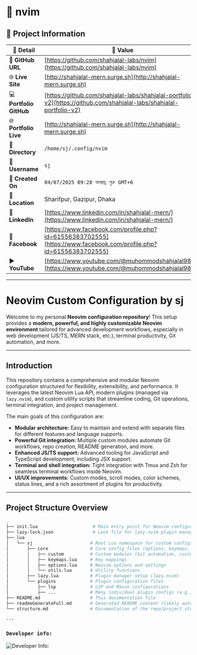 # 🌟 nvim

## 📂 Project Information

| 📝 **Detail**           | 📌 **Value**                                                                                                         |
| ----------------------- | -------------------------------------------------------------------------------------------------------------------- |
| 🔗 **GitHub URL**       | [https://github.com/shahjalal-labs/nvim](https://github.com/shahjalal-labs/nvim)                                     |
| 🌐 **Live Site**        | [http://shahjalal-mern.surge.sh](http://shahjalal-mern.surge.sh)                                                     |
| 💻 **Portfolio GitHub** | [https://github.com/shahjalal-labs/shahjalal-portfolio-v2](https://github.com/shahjalal-labs/shahjalal-portfolio-v2) |
| 🌐 **Portfolio Live**   | [http://shahjalal-mern.surge.sh](http://shahjalal-mern.surge.sh)                                                     |
| 📁 **Directory**        | `/home/sj/.config/nvim`                                                                                              |
| 👤 **Username**         | `sj`                                                                                                                 |
| 📅 **Created On**       | `04/07/2025 09:28 অপরাহ্ণ শুক্র GMT+6`                                                                               |
| 📍 **Location**         | Sharifpur, Gazipur, Dhaka                                                                                            |
| 💼 **LinkedIn**         | [https://www.linkedin.com/in/shahjalal-mern/](https://www.linkedin.com/in/shahjalal-mern/)                           |
| 📘 **Facebook**         | [https://www.facebook.com/profile.php?id=61556383702555](https://www.facebook.com/profile.php?id=61556383702555)     |
| ▶️ **YouTube**          | [https://www.youtube.com/@muhommodshahjalal9811](https://www.youtube.com/@muhommodshahjalal9811)                     |

---

# Neovim Custom Configuration by sj

Welcome to my personal **Neovim configuration repository**! This setup provides a **modern, powerful, and highly customizable Neovim environment** tailored for advanced development workflows, especially in web development (JS/TS, MERN stack, etc.), terminal productivity, Git automation, and more.

---

## Introduction

This repository contains a comprehensive and modular Neovim configuration structured for flexibility, extensibility, and performance. It leverages the latest Neovim Lua API, modern plugins (managed via `lazy.nvim`), and custom utility scripts that streamline coding, Git operations, terminal integration, and project management.

The main goals of this configuration are:

- **Modular architecture:** Easy to maintain and extend with separate files for different features and language supports.
- **Powerful Git integration:** Multiple custom modules automate Git workflows, repo creation, README generation, and more.
- **Enhanced JS/TS support:** Advanced tooling for JavaScript and TypeScript development, including JSX support.
- **Terminal and shell integration:** Tight integration with Tmux and Zsh for seamless terminal workflows inside Neovim.
- **UI/UX improvements:** Custom modes, scroll modes, color schemes, status lines, and a rich assortment of plugins for productivity.

---

## Project Structure Overview

```bash
.
├── init.lua                     # Main entry point for Neovim configuration
├── lazy-lock.json               # Lock file for lazy.nvim plugin manager
├── lua
│   └── sj                      # Root Lua namespace for custom configs
│       ├── core                # Core config files (options, keymaps, utils)
│       │   ├── custom          # Custom modules (Git automation, custom modes, etc.)
│       │   ├── keymaps.lua     # Key mappings
│       │   ├── options.lua     # Neovim options and settings
│       │   └── utils.lua       # Utility functions
│       ├── lazy.lua            # Plugin manager setup (lazy.nvim)
│       └── plugins             # Plugin configuration files
│           ├── lsp             # LSP and Mason configurations
│           ├── ...             # Many individual plugin configs (e.g., telescope, nvim-cmp, treesitter)
├── README.md                   # This documentation file
├── readmeGenerateFull.md       # Generated README content (likely automated)
└── structure.md                # Documentation of the repo/project structure

---
```

### `Developer info:`

![Developer Info:](https://i.ibb.co/kVR4YmrX/developer-Info-Github-Banner.png)
